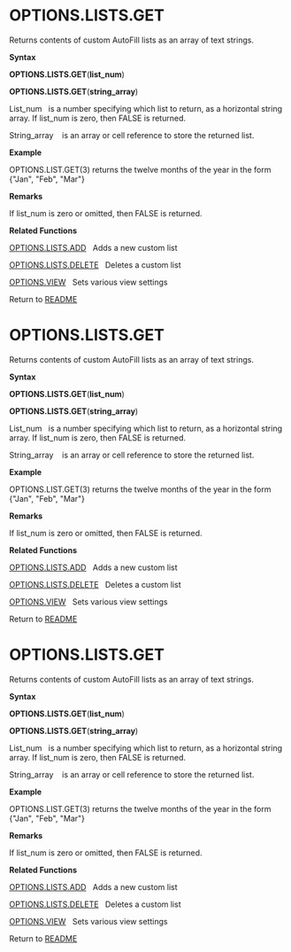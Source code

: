 # OPTIONS.LISTS.GET

Returns contents of custom AutoFill lists as an array of text strings.

**Syntax**

**OPTIONS.LISTS.GET**(**list\_num**)

**OPTIONS.LISTS.GET**(**string\_array**)

List\_num&nbsp;&nbsp; is a number specifying which list to return, as a
horizontal string array. If list\_num is zero, then FALSE is returned.

String\_array&nbsp;&nbsp;&nbsp;&nbsp;is an array or cell reference to
store the returned list.

**Example**

OPTIONS.LIST.GET(3) returns the twelve months of the year in the form
{"Jan", "Feb", "Mar"}

**Remarks**

If list\_num is zero or omitted, then FALSE is returned.

**Related Functions**

[OPTIONS.LISTS.ADD](OPTIONS.LISTS.ADD.md)&nbsp;&nbsp;&nbsp;Adds a new custom list

[OPTIONS.LISTS.DELETE](OPTIONS.LISTS.DELETE.md)&nbsp;&nbsp;&nbsp;Deletes a custom list

[OPTIONS.VIEW](OPTIONS.VIEW.md)&nbsp;&nbsp;&nbsp;Sets various view settings



Return to [README](README.md#O)

# OPTIONS.LISTS.GET

Returns contents of custom AutoFill lists as an array of text strings.

**Syntax**

**OPTIONS.LISTS.GET**(**list\_num**)

**OPTIONS.LISTS.GET**(**string\_array**)

List\_num&nbsp;&nbsp; is a number specifying which list to return, as a
horizontal string array. If list\_num is zero, then FALSE is returned.

String\_array&nbsp;&nbsp;&nbsp;&nbsp;is an array or cell reference to
store the returned list.

**Example**

OPTIONS.LIST.GET(3) returns the twelve months of the year in the form
{"Jan", "Feb", "Mar"}

**Remarks**

If list\_num is zero or omitted, then FALSE is returned.

**Related Functions**

[OPTIONS.LISTS.ADD](OPTIONS.LISTS.ADD.md)&nbsp;&nbsp;&nbsp;Adds a new custom list

[OPTIONS.LISTS.DELETE](OPTIONS.LISTS.DELETE.md)&nbsp;&nbsp;&nbsp;Deletes a custom list

[OPTIONS.VIEW](OPTIONS.VIEW.md)&nbsp;&nbsp;&nbsp;Sets various view settings



Return to [README](README.md#O)

# OPTIONS.LISTS.GET

Returns contents of custom AutoFill lists as an array of text strings.

**Syntax**

**OPTIONS.LISTS.GET**(**list\_num**)

**OPTIONS.LISTS.GET**(**string\_array**)

List\_num&nbsp;&nbsp; is a number specifying which list to return, as a
horizontal string array. If list\_num is zero, then FALSE is returned.

String\_array&nbsp;&nbsp;&nbsp;&nbsp;is an array or cell reference to
store the returned list.

**Example**

OPTIONS.LIST.GET(3) returns the twelve months of the year in the form
{"Jan", "Feb", "Mar"}

**Remarks**

If list\_num is zero or omitted, then FALSE is returned.

**Related Functions**

[OPTIONS.LISTS.ADD](OPTIONS.LISTS.ADD.md)&nbsp;&nbsp;&nbsp;Adds a new custom list

[OPTIONS.LISTS.DELETE](OPTIONS.LISTS.DELETE.md)&nbsp;&nbsp;&nbsp;Deletes a custom list

[OPTIONS.VIEW](OPTIONS.VIEW.md)&nbsp;&nbsp;&nbsp;Sets various view settings



Return to [README](README.md#O)

